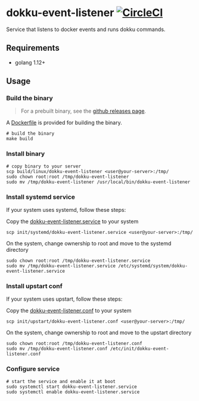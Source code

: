 # dokku-event-listener [![CircleCI](https://circleci.com/gh/dokku/dokku-event-listener.svg?style=svg)](https://circleci.com/gh/dokku/dokku-event-listener)

Service that listens to docker events and runs dokku commands.

## Requirements

- golang 1.12+

## Usage

### Build the binary

> For a prebuilt binary, see the [github releases page](https://github.com/dokku/dokku-event-listener/releases).

A [Dockerfile](/Dockerfile.build) is provided for building the binary.

```shell
# build the binary
make build
```

### Install binary

```shell
# copy binary to your server
scp build/linux/dokku-event-listener <user@your-server>:/tmp/
sudo chown root:root /tmp/dokku-event-listener
sudo mv /tmp/dokku-event-listener /usr/local/bin/dokku-event-listener
```

### Install systemd service

If your system uses systemd, follow these steps:

Copy the [dokku-event-listener.service](/init/systemd/dokku-event-listener.service) to your system

```shell
scp init/systemd/dokku-event-listener.service <user@your-server>:/tmp/
```

On the system, change ownership to root and move to the systemd directory

```shell
sudo chown root:root /tmp/dokku-event-listener.service
sudo mv /tmp/dokku-event-listener.service /etc/systemd/system/dokku-event-listener.service
```

### Install upstart conf

If your system uses upstart, follow these steps:

Copy the [dokku-event-listener.conf](/init/upstart/dokku-event-listener.conf) to your system

```shell
scp init/upstart/dokku-event-listener.conf <user@your-server>:/tmp/
```

On the system, change ownership to root and move to the upstart directory

```shell
sudo chown root:root /tmp/dokku-event-listener.conf
sudo mv /tmp/dokku-event-listener.conf /etc/init/dokku-event-listener.conf
```

### Configure service

```shell
# start the service and enable it at boot
sudo systemctl start dokku-event-listener.service
sudo systemctl enable dokku-event-listener.service
```
